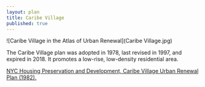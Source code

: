 ```yaml
---
layout: plan
title: Caribe Village
published: true
---
```


![Caribe Village in the Atlas of Urban Renewal](Caribe Village.jpg)

The Caribe Village plan was adopted in 1978, last revised in 1997, and expired in 2018. It promotes a low-rise, low-density residential area.

[NYC Housing Preservation and Development, Caribe Village Urban Renewal Plan (1982).](https://www.nyc.gov/assets/hpd/downloads/pdfs/services/caribe-village-urp.pdf)
